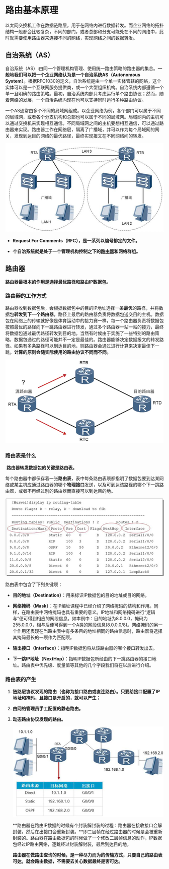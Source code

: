 # 路由基本原理

​		以太网交换机工作在数据链路层，用于在网络内进行数据转发。而企业网络的拓扑结构一般都会比较复杂，不同的部门，或者总部和分支可能处在不同的网络中，此时就需要使用路由器来连接不同的网络，实现网络之间的数据转发。



## 自治系统（AS）

​		自治系统（AS）:由同一个管理机构管理、使用统一路由策略的路由器的集合。**一般地我们可以把一个企业网络认为是一个自治系统AS（Autonomous System）**。根据RFC1030的定义，自治系统是由一个单一实体管辖的网络，这个实体可以是一个互联网服务提供商，或一个大型组织机构。自治系统内部遵循一个单一且明确的路由策略。最初，自治系统内部只考虑运行单个路由协议；然而，随着网络的发展，一个自治系统内现在也可以支持同时运行多种路由协议。

​		一个AS通常由多个不同的局域网组成。以企业网络为例，各个部门可以属于不同的局域网，或者各个分支机构和总部也可以属于不同的局域网。局域网内的主机可以通过交换机来实现相互通信。不同局域网之间的主机要想相互通信，可以通过路由器来实现。路由器工作在网络层，隔离了广播域，并可以作为每个局域网的网关，发现到达目的网络的最优路径，最终实现报文在不同网络间的转发。

![](./images/01.png)

- **Request For Comments（RFC），是一系列以编号排定的文件。**

- **个自治系统就是处于一个管理机构控制之下的[路由器](https://baike.baidu.com/item/路由器)和网络群组。**

## 路由器

**路由器最根本的作用是选择最优路径和路由IP数据包。**

### 路由器的工作方式

​		路由器收到数据包后，会根据数据包中的目的IP地址选择一条**最优**的路径，并将数据包**转发到下一个路由器**，路径上最后的路由器负责将数据包送交目的主机。数据包在网络上的传输就好像是体育运动中的接力赛一样，每一个路由器负责将数据包按照最优的路径向下一跳路由器进行转发，通过多个路由器一站一站的接力，最终将数据包通过最优路径转发到目的地。当然有时候由于实施了一些特别的路由策略，数据包通过的路径可能并不一定是最佳的。路由器能够决定数据报文的转发路径。如果有多条路径可以到达目的地，则路由器会通过进行计算来决定最佳下一跳。**计算的原则会随实际使用的路由协议不同而不同。**

![](./images/02.png)

### 路由表是什么

​		**路由器转发数据包的关键是路由表。**

​		每个路由器中都保存着一张**路由表**，表中每条路由表项都指明了数据包要到达某网络或某主机应通过路由器的哪个**物理接口**发送，以及可到达该路径的哪个下一跳路由器，或者不再经过别的路由器而直接可以到达目的地。

![](./images/03.png)

路由表中包含了下列关键项：

- **目的地址（Destination）**：用来标识IP数据包的目的地址或目的网络。

- **网络掩码（Mask）**：在IP编址课程中已经介绍了网络掩码的结构和作用。同样，在路由表中网络掩码也具有重要的意义。IP地址和网络掩码进行“逻辑与”便可得到相应的网段信息。如本例中：目的地址为8.0.0.0，掩码为255.0.0.0，相与后便可得到一个A类的网段信息(8.0.0.0/8)。网络掩码的另一个作用还表现在当路由表中有多条目的地址相同的路由信息时，路由器将选择其掩码最长的一项作为匹配项。

- **输出接口（Interface）**：指明IP数据包将从该路由器的哪个接口转发出去。

- **下一跳IP地址（NextHop）**：指明IP数据包所经由的下一跳路由器的接口地址。路由表中优先级、度量值等其他的几个字段我们将在以后进行介绍。

  

### 路由表的产生

1. **链路层协议发现的路由（也称为接口路由或直连路由）。只要给接口配置了IP地址和掩码，且接口是开启的，就可以产生；**

2. **由网络管理员手工配置的静态路由。**

3. **动态路由协议发现的路由。**

   ![](./images/04.png)

   ​		**路由器在路由IP数据的时候有个封装解封装的过程：路由器在接收接口会解封装，然后在出接口会重新封装。**即二层帧在经过路由器的时候是会被重新封装的。路由器在路由数据包的时候做了一个修改二层帧信息的动作，IP数据包经过IP路由网络，逐跳经过封装解封装，最后到达目的地。

   ​		**路由器在做路由查询的时候，是一种尽力而为的传输方式，只要自己的路由表可达，就会路由数据，不需要去关心数据最终是否可达。**